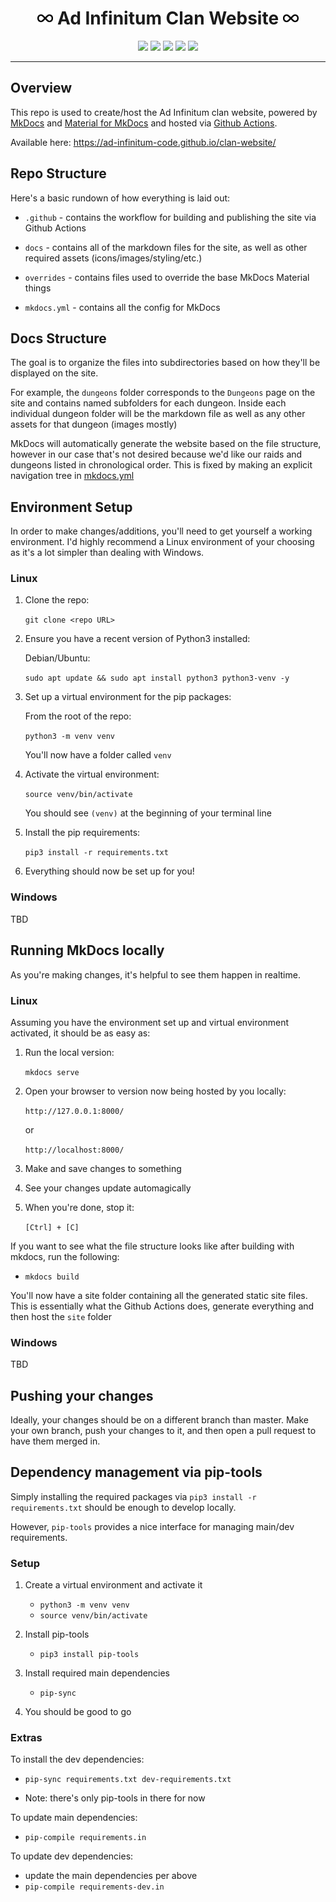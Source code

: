 <div align="center">
    <h1>
        <img src="docs/assets/images/infinity.svg" height=20>
        Ad Infinitum Clan Website
        <img src="docs/assets/images/infinity.svg" height=20>
    </h1>
    <img src="https://img.shields.io/github/repo-size/Ad-Infinitum-Code/clan-website">
    <img src="https://github.com/Ad-Infinitum-Code/clan-website/actions/workflows/ci.yml/badge.svg">
    <img src="https://img.shields.io/github/deployments/Ad-Infinitum-Code/clan-website/github-pages?label=gh-pages-env">
    <img src="https://img.shields.io/github/issues/Ad-Infinitum-Code/clan-website">
    <img src="https://img.shields.io/github/issues-pr/Ad-Infinitum-Code/clan-website">
    <hr>
</div>


## Overview

This repo is used to create/host the Ad Infinitum clan website, powered by [MkDocs](https://www.mkdocs.org/) and [Material for MkDocs](https://squidfunk.github.io/mkdocs-material/) and hosted via [Github Actions](https://github.com/features/actions).

Available here: https://ad-infinitum-code.github.io/clan-website/

## Repo Structure

Here's a basic rundown of how everything is laid out:

- `.github` - contains the workflow for building and publishing the site via Github Actions

- `docs` - contains all of the markdown files for the site, as well as other required assets (icons/images/styling/etc.)

- `overrides` - contains files used to override the base MkDocs Material things

- `mkdocs.yml` - contains all the config for MkDocs

## Docs Structure

The goal is to organize the files into subdirectories based on how they'll be displayed on the site.

For example, the `dungeons` folder corresponds to the `Dungeons` page on the site and contains named subfolders for each dungeon. Inside each individual dungeon folder will be the markdown file as well as any other assets for that dungeon (images mostly)

MkDocs will automatically generate the website based on the file structure, however in our case that's not desired because we'd like our raids and dungeons listed in chronological order. This is fixed by making an explicit navigation tree in [mkdocs.yml](https://github.com/Ad-Infinitum-Code/clan-website/blob/86471e680692164c66e4eba67f11598d84f9899d/mkdocs.yml#L52)

## Environment Setup

In order to make changes/additions, you'll need to get yourself a working environment. I'd highly recommend a Linux environment of your choosing as it's a lot simpler than dealing with Windows.

### Linux

1. Clone the repo:

    `git clone <repo URL>`

2. Ensure you have a recent version of Python3 installed:

    Debian/Ubuntu:
    
    `sudo apt update && sudo apt install python3 python3-venv -y`

3. Set up a virtual environment for the pip packages:

    From the root of the repo:
    
    `python3 -m venv venv`

    You'll now have a folder called `venv`

4. Activate the virtual environment:

    `source venv/bin/activate`

    You should see `(venv)` at the beginning of  your terminal line 

5. Install the pip requirements:

    `pip3 install -r requirements.txt`

6. Everything should now be set up for you!

### Windows

TBD


## Running MkDocs locally

As you're making changes, it's helpful to see them happen in realtime. 

### Linux

Assuming you have the environment set up and virtual environment activated, it should be as easy as:

1. Run the local version:

    `mkdocs serve`

2. Open your browser to version now being hosted by you locally:

    `http://127.0.0.1:8000/`

    or

    `http://localhost:8000/`

3. Make and save changes to something

4. See your changes update automagically

5. When you're done, stop it:

    `[Ctrl] + [C]`

If you want to see what the file structure looks like after building with mkdocs, run the following:

- `mkdocs build`

You'll now have a site folder containing all the generated static site files. This is essentially what the Github Actions does, generate everything and then host the `site` folder

### Windows

TBD


## Pushing your changes

Ideally, your changes should be on a different branch than master. Make your own branch, push your changes to it, and then open a pull request to have them merged in.

## Dependency management via pip-tools

Simply installing the required packages via `pip3 install -r requirements.txt` should be enough to develop locally.

However, `pip-tools` provides a nice interface for managing main/dev requirements.

### Setup

1. Create a virtual environment and activate it
    - `python3 -m venv venv`
    - `source venv/bin/activate`

2. Install pip-tools
    - `pip3 install pip-tools`

3. Install required main dependencies
    - `pip-sync`

4. You should be good to go

### Extras

To install the dev dependencies:

- `pip-sync requirements.txt dev-requirements.txt`

- Note: there's only pip-tools in there for now

To update main dependencies:

- `pip-compile requirements.in`

To update dev dependencies:

- update the main dependencies per above
- `pip-compile requirements-dev.in`